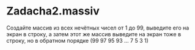# Zadacha2.massiv
Создайте массив из всех нечётных чисел от 1 до 99, выведите его на экран в
строку, а затем этот же массив выведите на экран тоже в строку, но в обратном
порядке (99 97 95 93 … 7 5 3 1)
